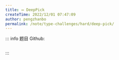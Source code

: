 ```yaml
---
title: ➖ DeepPick
createTime: 2022/12/01 07:47:09
author: pengzhanbo
permalink: /note/type-challenges/hard/deep-pick/
---
```


::: info 题目
Github: []()

```ts
```
:::
